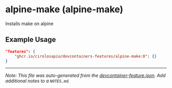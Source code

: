 
# alpine-make (alpine-make)

Installs make on alpine

## Example Usage

```json
"features": {
    "ghcr.io/cirolosapio/devcontainers-features/alpine-make:0": {}
}
```





---

_Note: This file was auto-generated from the [devcontainer-feature.json](https://github.com/cirolosapio/devcontainers-features/blob/main/src/alpine-make/devcontainer-feature.json).  Add additional notes to a `NOTES.md`._
